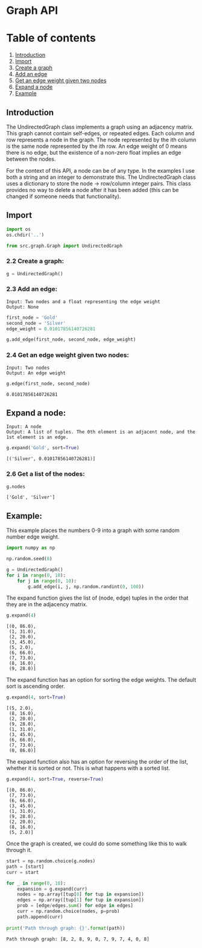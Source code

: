 
# Graph API

# Table of contents
1. [Introduction](#introduction)
1. [Import](#graph_import)
2. [Create a graph](#graph_create)
3. [Add an edge](#graph_add_edge)
4. [Get an edge weight given two nodes](#graph_add_edge)
5. [Expand a node](#graph_expand)
6. [Example](#graph_example)

## Introduction <a name="introduction"></a>
The UndirectedGraph class implements a graph using an adjacency matrix. This graph cannot contain self-edges, or repeated edges. Each column and row represents a node in the graph. The node represented by the ith column is the same node represented by the ith row. An edge weight of 0 means there is no edge, but the existence of a non-zero float implies an edge between the nodes.

For the context of this API, a node can be of any type. In the examples I use both a string and an integer to demonstrate this. The UndirectedGraph class uses a dictionary to store the node -> row/column integer pairs. This class provides no way to delete a node after it has been added (this can be changed if someone needs that functionality).

## Import <a name="graph_import"></a>


```python
import os
os.chdir('..')

from src.graph.Graph import UndirectedGraph
```

### 2.2 Create a graph: <a name="graph_create"></a>


```python
g = UndirectedGraph()
```

### 2.3 Add an edge: <a name="graph_add_edge"></a>
    Input: Two nodes and a float representing the edge weight
    Output: None


```python
first_node = 'Gold'
second_node = 'Silver'
edge_weight = 0.01017856140726281

g.add_edge(first_node, second_node, edge_weight)
```

### 2.4 Get an edge weight given two nodes: <a name="graph_get_weight"></a>
    Input: Two nodes
    Output: An edge weight


```python
g.edge(first_node, second_node)
```




    0.01017856140726281



## Expand a node: <a name="graph_expand"></a>
    Input: A node
    Output: A list of tuples. The 0th element is an adjacent node, and the 1st element is an edge.


```python
g.expand('Gold', sort=True)
```




    [('Silver', 0.01017856140726281)]



### 2.6 Get a list of the nodes: <a name="graph_nodes"></a>


```python
g.nodes
```




    ['Gold', 'Silver']



## Example: <a name="graph_example"></a>
This example places the numbers 0-9 into a graph with some random number edge weight.


```python
import numpy as np

np.random.seed(8)

g = UndirectedGraph()
for i in range(0, 10):
    for j in range(0, 10):
        g.add_edge(i, j, np.random.randint(0, 100))
```

The expand function gives the list of (node, edge) tuples in the order that they are in the adjacency matrix.


```python
g.expand(4)
```




    [(0, 86.0),
     (1, 31.0),
     (2, 20.0),
     (3, 45.0),
     (5, 2.0),
     (6, 66.0),
     (7, 73.0),
     (8, 16.0),
     (9, 28.0)]



The expand function has an option for sorting the edge weights. The default sort is ascending order.


```python
g.expand(4, sort=True)
```




    [(5, 2.0),
     (8, 16.0),
     (2, 20.0),
     (9, 28.0),
     (1, 31.0),
     (3, 45.0),
     (6, 66.0),
     (7, 73.0),
     (0, 86.0)]



The expand function also has an option for reversing the order of the list, whether it is sorted or not. This is what happens with a sorted list.


```python
g.expand(4, sort=True, reverse=True)
```




    [(0, 86.0),
     (7, 73.0),
     (6, 66.0),
     (3, 45.0),
     (1, 31.0),
     (9, 28.0),
     (2, 20.0),
     (8, 16.0),
     (5, 2.0)]



Once the graph is created, we could do some something like this to walk through it.


```python
start = np.random.choice(g.nodes)
path = [start]
curr = start

for _ in range(0, 10):
    expansion = g.expand(curr)
    nodes = np.array([tup[0] for tup in expansion])
    edges = np.array([tup[1] for tup in expansion])
    prob = [edge/edges.sum() for edge in edges]
    curr = np.random.choice(nodes, p=prob)
    path.append(curr)
    
print('Path through graph: {}'.format(path))
```

    Path through graph: [8, 2, 8, 9, 0, 7, 9, 7, 4, 0, 8]
    

